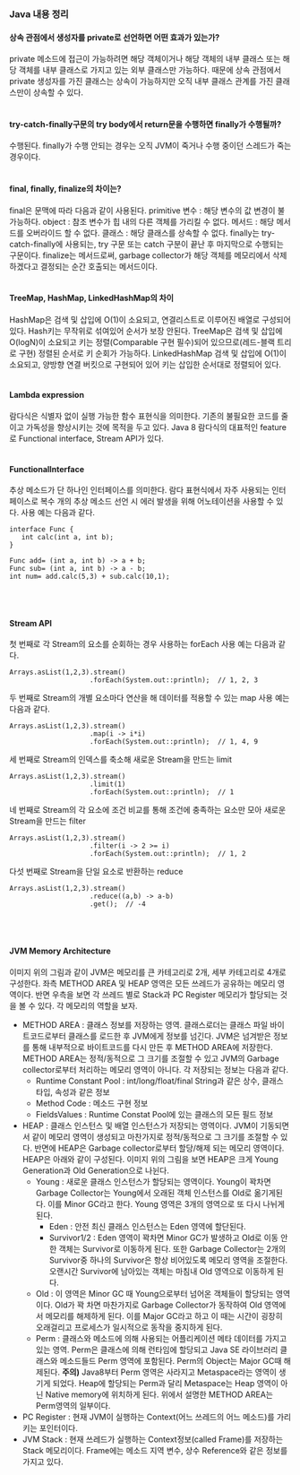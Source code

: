 <h3>Java 내용 정리</h3>



<h4>상속 관점에서 생성자를 private로 선언하면 어떤 효과가 있는가?</h4>
private 메소드에 접근이 가능하려면 해당 객체이거나 해당 객체의 내부 클래스 또는 해당 객체를 내부 클래스로 가지고 있는 외부 클래스만 가능하다. 때문에 상속 관점에서 private 생성자를 가진 클래스는 상속이 가능하지만 오직 내부 클래스 관계를 가진 클래스만이 상속할 수 있다. 
<br>
<br>
<h4>try-catch-finally구문의 try body에서 return문을 수행하면 finally가 수행될까?</h4>
수행된다. finally가 수행 안되는 경우는 오직 JVM이 죽거나 수행 중이던 스레드가 죽는 경우이다.
<br>
<br>
<h4>final, finally, finalize의 차이는?</h4>
final은 문맥에 따라 다음과 같이 사용된다.
primitive 변수 : 해당 변수의 값 변경이 불가능하다.
object : 참조 변수가 힙 내의 다른 객체를 가리킬 수 없다.
메서드 : 해당 메서드를 오버라이드 할 수 없다.
클래스 : 해당 클래스를 상속할 수 없다.
finally는 try-catch-finally에 사용되는, try 구문 또는 catch 구분이 끝난 후 마지막으로 수행되는 구문이다.
finalize는 메서드로써, garbage collector가 해당 객체를 메모리에서 삭제하겠다고 결정되는 순간 호출되는 메서드이다.
<br>
<br>
<h4>TreeMap, HashMap, LinkedHashMap의 차이</h4>
HashMap은 검색 및 삽입에 O(1)이 소요되고, 연결리스트로 이루어진 배열로 구성되어 있다. Hash키는 무작위로 섞여있어 순서가 보장 안된다. TreeMap은 검색 및 삽입에 O(logN)이 소요되고 키는 정렬(Comparable 구현 필수)되어 있으므로(레드-블랙 트리로 구현) 정렬된 순서로 키 순회가 가능하다. LinkedHashMap 검색 및 삽입에 O(1)이 소요되고, 양방향 연결 버킷으로 구현되어 있어 키는 삽입한 순서대로 정렬되어 있다.
<br>
<br>
<h4>Lambda expression</h4>
람다식은 식별자 없이 실행 가능한 함수 표현식을 의미한다. 기존의 불필요한 코드를 줄이고 가독성을 향상시키는 것에 목적을 두고 있다. Java 8 람다식의 대표적인 feature로 Functional interface, Stream API가 있다.
<br>
<br>
<h4>FunctionalInterface</h4>
추상 메소드가 단 하나인 인터페이스를 의미한다. 람다 표현식에서 자주 사용되는 인터페이스로 복수 개의 추상 메소드 선언 시 에러 발생을 위해 어노테이션을 사용할 수 있다. 사용 예는 다음과 같다.

```
interface Func {
   int calc(int a, int b);
}

Func add= (int a, int b) -> a + b;
Func sub= (int a, int b) -> a - b;
int num= add.calc(5,3) + sub.calc(10,1);
```
<br>
<br>
<h4>Stream API</h4>
첫 번째로 각 Stream의 요소를 순회하는 경우 사용하는 forEach 사용 예는 다음과 같다.

```
Arrays.asList(1,2,3).stream()
                    .forEach(System.out::println);  // 1, 2, 3
```

두 번째로 Stream의 개별 요소마다 연산을 해 데이터를 적용할 수 있는 map 사용 예는 다음과 같다.

```
Arrays.asList(1,2,3).stream()
                    .map(i -> i*i)
                    .forEach(System.out::println);  // 1, 4, 9
```

세 번째로 Stream의 인덱스를 축소해 새로운 Stream을 만드는 limit

```
Arrays.asList(1,2,3).stream()
                    .limit(1)
                    .forEach(System.out::println);  // 1
```

네 번째로 Stream의 각 요소에 조건 비교를 통해 조건에 충족하는 요소만 모아 새로운 Stream을 만드는 filter

```
Arrays.asList(1,2,3).stream()
                    .filter(i -> 2 >= i)
                    .forEach(System.out::println);  // 1, 2
```

다섯 번째로 Stream을 단일 요소로 반환하는 reduce

```
Arrays.asList(1,2,3).stream()
                    .reduce((a,b) -> a-b)
                    .get();  // -4
```
<br>
<br>
<h4>JVM Memory Architecture</h4>
이미지
위의 그림과 같이 JVM은 메모리를 큰 카테고리로 2개, 세부 카테고리로 4개로 구성한다.  
좌측 METHOD AREA 및 HEAP 영역은 모든 쓰레드가 공유하는 메모리 영역이다. 반면 우측을 보면 각 쓰레드 별로 Stack과 PC Register 메모리가 할당되는 것을 볼 수 있다. 각 메모리의 역할을 보자.  

* METHOD AREA : 클래스 정보를 저장하는 영역. 클래스로더는 클래스 파일 바이트코드로부터 클래스를 로드한 후 JVM에게 정보를 넘긴다. JVM은 넘겨받은 정보를 통해 내부적으로 바이트코드를 다시 만든 후 METHOD AREA에 저장한다. METHOD AREA는 정적/동적으로 그 크기를 조절할 수 있고 JVM의 Garbage collector로부터 처리하는 메모리 영역이 아니다. 각 저장되는 정보는 다음과 같다.
   * Runtime Constant Pool : int/long/float/final String과 같은 상수, 클래스 타입, 속성과 같은 정보
   * Method Code : 메소드 구현 정보
   * FieldsValues : Runtime Constat Pool에 있는 클래스의 모든 필드 정보
* HEAP : 클래스 인스턴스 및 배열 인스턴스가 저장되는 영역이다. JVM이 기동되면서 같이 메모리 영역이 생성되고 마찬가지로 정적/동적으로 그 크기를 조절할 수 있다. 반면에 HEAP은 Garbage collector로부터 할당/해제 되는 메모리 영역이다. HEAP은 아래와 같이 구성된다.
이미지
위의 그림을 보면 HEAP은 크게 Young Generation과 Old Generation으로 나뉜다.
   * Young : 새로운 클래스 인스턴스가 할당되는 영역이다. Young이 꽉차면 Garbage Collector는 Young에서 오래된 객체 인스턴스를 Old로 옮기게된다. 이를 Minor GC라고 한다. Young 영역은 3개의 영역으로 또 다시 나뉘게 된다.
      * Eden : 안전 최신 클래스 인스턴스는 Eden 영역에 할단된다.
      * Survivor1/2 : Eden 영역이 꽉차면 Minor GC가 발생하고 Old로 이동 안한 객체는 Survivor로 이동하게 된다. 또한 Garbage Collector는 2개의 Survivor중 하나의 Survivor은 항상 비어있도록 메모리 영역을 조절한다. 오랜시간 Survivor에 남아있는 객체는 마침내 Old 영역으로 이동하게 된다.
   * Old : 이 영역은 Minor GC 때 Young으로부터 넘어온 객체들이 할당되는 영역이다. Old가 꽉 차면 마찬가지로 Garbage Collector가 동작하여 Old 영역에서 메모리를 해제하게 된다. 이를 Major GC라고 하고 이 때는 시간이 굉장히 오래걸리고 프로세스가 일시적으로 동작을 중지하게 된다.
   * Perm : 클래스와 메소드에 의해 사용되는 어플리케이션 메타 데이터를 가지고 있는 영역. Perm은 클래스에 의해 런타임에 할당되고 Java SE 라이브러리 클래스와 메소드들드 Perm 영역에 포함된다. Perm의 Object는 Major GC때 해제된다. **주의)** Java8부터 Perm 영역은 사라지고 Metaspace라는 영역이 생기게 되었다. Heap에 할당되는 Perm과 달리 Metaspace는 Heap 영역이 아닌 Native memory에 위치하게 된다. 위에서 설명한 METHOD AREA는 Perm영역의 일부이다.
* PC Register : 현재 JVM이 실행하는 Context(어느 쓰레드의 어느 메소드)를 가리키는 포인터이다.
* JVM Stack : 현재 쓰레드가 실행하는 Context정보(called Frame)를 저장하는 Stack 메모리이다. Frame에는 메소드 지역 변수, 상수 Reference와 같은 정보를 가지고 있다.
 

<br>
<br>
<h4></h4>

<br>
<br>
<h4></h4>

<br>
<br>
<h4></h4>

<br>
<br>
<h4></h4>

<br>
<br>
<h4></h4>

<br>
<br>
<h4></h4>

<br>
<br>
<h4></h4>

<br>
<br>
<h4></h4>

<br>
<br>
<h4></h4>

<br>
<br>
<h4></h4>

<br>
<br>
<h4></h4>

<br>
<br>
<h4></h4>

